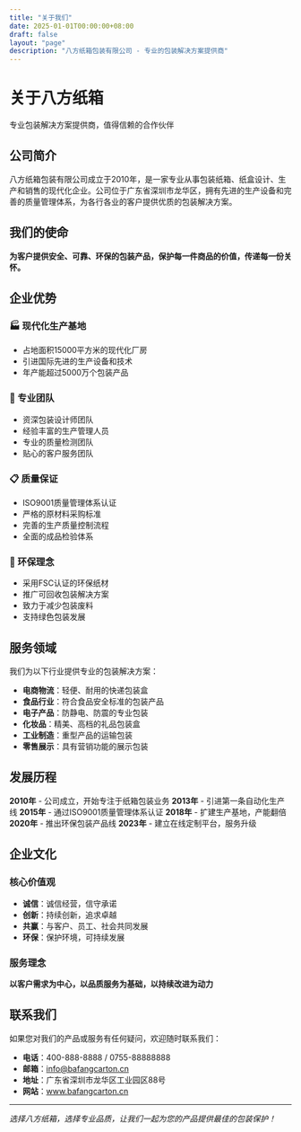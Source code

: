```yaml
---
title: "关于我们"
date: 2025-01-01T00:00:00+08:00
draft: false
layout: "page"
description: "八方纸箱包装有限公司 - 专业的包装解决方案提供商"
---
```


<div class="page-title">
    <h1>关于八方纸箱</h1>
    <p>专业包装解决方案提供商，值得信赖的合作伙伴</p>
</div>

## 公司简介

八方纸箱包装有限公司成立于2010年，是一家专业从事包装纸箱、纸盒设计、生产和销售的现代化企业。公司位于广东省深圳市龙华区，拥有先进的生产设备和完善的质量管理体系，为各行各业的客户提供优质的包装解决方案。

## 我们的使命

**为客户提供安全、可靠、环保的包装产品，保护每一件商品的价值，传递每一份关怀。**

## 企业优势

### 🏭 现代化生产基地
- 占地面积15000平方米的现代化厂房
- 引进国际先进的生产设备和技术
- 年产能超过5000万个包装产品

### 👥 专业团队
- 资深包装设计师团队
- 经验丰富的生产管理人员
- 专业的质量检测团队
- 贴心的客户服务团队

### 📋 质量保证
- ISO9001质量管理体系认证
- 严格的原材料采购标准
- 完善的生产质量控制流程
- 全面的成品检验体系

### 🌱 环保理念
- 采用FSC认证的环保纸材
- 推广可回收包装解决方案
- 致力于减少包装废料
- 支持绿色包装发展

## 服务领域

我们为以下行业提供专业的包装解决方案：

- **电商物流**：轻便、耐用的快递包装盒
- **食品行业**：符合食品安全标准的包装产品
- **电子产品**：防静电、防震的专业包装
- **化妆品**：精美、高档的礼品包装盒
- **工业制造**：重型产品的运输包装
- **零售展示**：具有营销功能的展示包装

## 发展历程

**2010年** - 公司成立，开始专注于纸箱包装业务
**2013年** - 引进第一条自动化生产线
**2015年** - 通过ISO9001质量管理体系认证
**2018年** - 扩建生产基地，产能翻倍
**2020年** - 推出环保包装产品线
**2023年** - 建立在线定制平台，服务升级

## 企业文化

### 核心价值观
- **诚信**：诚信经营，信守承诺
- **创新**：持续创新，追求卓越
- **共赢**：与客户、员工、社会共同发展
- **环保**：保护环境，可持续发展

### 服务理念
**以客户需求为中心，以品质服务为基础，以持续改进为动力**

## 联系我们

如果您对我们的产品或服务有任何疑问，欢迎随时联系我们：

- **电话**：400-888-8888 / 0755-88888888
- **邮箱**：info@bafangcarton.cn
- **地址**：广东省深圳市龙华区工业园区88号
- **网站**：www.bafangcarton.cn

---

*选择八方纸箱，选择专业品质，让我们一起为您的产品提供最佳的包装保护！*